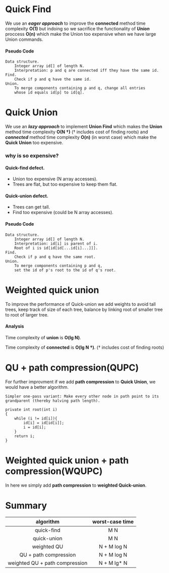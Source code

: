 # Quick Find
We use an ***eager approach*** to improve the **connected** method time complexity **O(1)** 
but indoing so we sacrifice the functionality of ***Union*** proccess **O(n)** which make the Union 
too expensive when we have large Union commands.

#### Pseudo Code

```
Data structure.	
	Integer array id[] of length N.
	Interpretation: p and q are connected iff they have the same id.
Find. 
	Check if p and q have the same id.
Union.
	To merge components containing p and q, change all entries
	whose id equals id[p] to id[q].
```

# Quick Union
We use an ***lazy approach*** to implement **Union Find** which makes the **Union** method time complexity **O(N †)** († includes cost of finding roots)
and ***connected*** method time complexity **O(n)** (in worst case) which make the **Quick Union** 
too expensive.

### why is so expensive?

#### Quick-find defect.

* Union too expensive (N array accesses).
* Trees are flat, but too expensive to keep them flat.

#### Quick-union defect.

* Trees can get tall.
* Find too expensive (could be N array accesses).

#### Pseudo Code

```
Data structure.	
	Integer array id[] of length N.
	Interpretation: id[i] is parent of i.
	Root of i is id[id[id[...id[i]...]]].
Find. 
	Check if p and q have the same root.
Union.
	To merge components containing p and q,
	set the id of p's root to the id of q's root.
```

# Weighted quick union
To improve the performance of Quick-union we add weights to avoid tall trees, keep track of 
size of each tree, balance by linking root of smaller tree to root of larger tree.

#### Analysis
Time complexity of **union** is **O(lg N)**.

Time complexity of **connected** is **O(lg N †)**. († includes cost of finding roots)

# QU + path compression(QUPC)
For further improvment if we add **path compression** to **Quick Union**, we would have a better algorithm.

```
Simpler one-pass variant: Make every other node in path point to its
grandparent (thereby halving path length).

private int root(int i)
{
	while (i != id[i]){
		id[i] = id[id[i]];
		i = id[i];
	}
	return i;
}
```

# Weighted quick union + path compression(WQUPC)
In here we simply add **path compression** to **weighted Quick-union**.

# Summary

| algorithm | worst-case time |
| :-------: | :-------------:|
| quick-find | M N |
| quick-union | M N |
| weighted QU | N + M log N |
| QU + path compression | N + M log N |
| weighted QU + path compression | N + M lg* N |